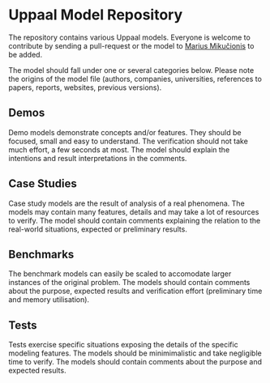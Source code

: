 # Uppaal Model Repository

The repository contains various Uppaal models.
Everyone is welcome to contribute by sending a pull-request or the model to [Marius Mikučionis](marius@cs.aau.dk) to be added.

The model should fall under one or several categories below.
Please note the origins of the model file (authors, companies, universities, references to papers, reports, websites, previous versions).

## Demos

Demo models demonstrate concepts and/or features.
They should be focused, small and easy to understand.
The verification should not take much effort, a few seconds at most.
The model should explain the intentions and result interpretations in the comments.

## Case Studies

Case study models are the result of analysis of a real phenomena.
The models may contain many features, details and may take a lot of resources to verify.
The model should contain comments explaining the relation to the real-world situations, expected or preliminary results.

## Benchmarks

The benchmark models can easily be scaled to accomodate larger instances of the original problem.
The models should contain comments about the purpose, expected results and verification effort (preliminary time and memory utilisation).

## Tests

Tests exercise specific situations exposing the details of the specific modeling features.
The models should be minimimalistic and take negligible time to verify.
The models should contain comments about the purpose and expected results.
